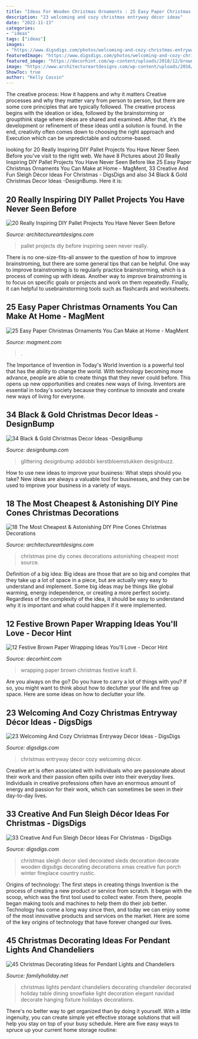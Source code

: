 ```yaml
---
title: "Ideas For Wooden Christmas Ornaments : 25 Easy Paper Christmas Ornaments You Can Make At Home"
description: "23 welcoming and cozy christmas entryway décor ideas"
date: "2022-11-13"
categories:
- "ideas"
tags: ["ideas"]
images:
- "https://www.digsdigs.com/photos/welcoming-and-cozy-christmas-entryway-decor-ideas-2-554x738.jpg"
featuredImage: "https://www.digsdigs.com/photos/welcoming-and-cozy-christmas-entryway-decor-ideas-2-554x738.jpg"
featured_image: "https://decorhint.com/wp-content/uploads/2018/12/brown-kraft-paper-wrapping-ideas-1.jpg"
image: "https://www.architectureartdesigns.com/wp-content/uploads/2016/03/2-63.jpg"
ShowToc: true
author: "Kelly Cassin"
---
```



The creative process: How it happens and why it matters
Creative processes and why they matter vary from person to person, but there are some core principles that are typically followed. The creative process begins with the ideation or idea, followed by the brainstorming or groupthink stage where ideas are shared and examined. After that, it’s the development or refinement of these ideas until a solution is found. In the end, creativity often comes down to choosing the right approach and Execution which can be unpredictable and outcome-based.

	

		
looking for 20 Really Inspiring DIY Pallet Projects You Have Never Seen Before you've visit to the right web. We have 8 Pictures about 20 Really Inspiring DIY Pallet Projects You Have Never Seen Before like 25 Easy Paper Christmas Ornaments You Can Make at Home - MagMent, 33 Creative And Fun Sleigh Décor Ideas For Christmas - DigsDigs and also 34 Black &amp; Gold Christmas Decor Ideas -DesignBump. Here it is:
		
    
## 20 Really Inspiring DIY Pallet Projects You Have Never Seen Before

<img loading=lazy src="https://www.architectureartdesigns.com/wp-content/uploads/2016/03/2-63.jpg" onerror="this.onerror=null;this.src='https://tse3.mm.bing.net/th?id=OIP.uHtefiEliy9lykaeOb8fHAHaNd&amp;pid=15.1';" alt="20 Really Inspiring DIY Pallet Projects You Have Never Seen Before">

_Source: architectureartdesigns.com_

>pallet projects diy before inspiring seen never really. 

	

There is no one-size-fits-all answer to the question of how to improve brainstroming, but there are some general tips that can be helpful. One way to improve brainstroming is to regularly practice brainstorming, which is a process of coming up with ideas. Another way to improve brainstroming is to focus on specific goals or projects and work on them repeatedly. Finally, it can helpful to usebrainstorming tools such as flashcards and worksheets.

    
## 25 Easy Paper Christmas Ornaments You Can Make At Home - MagMent

<img loading=lazy src="https://magment.com/wp-content/uploads/2016/10/Homemade-Paper-Christmas-Tree-Ornaments-1.jpg" onerror="this.onerror=null;this.src='https://tse3.mm.bing.net/th?id=OIP.j2THJO2VdpDmZKqQ2CDF_gHaJ4&amp;pid=15.1';" alt="25 Easy Paper Christmas Ornaments You Can Make at Home - MagMent">

_Source: magment.com_

>. 

	

The Importance of Invention in Today's World
Invention is a powerful tool that has the ability to change the world. With technology becoming more advance, people are able to create things that they never could before. This opens up new opportunities and creates new ways of living. Inventors are essential in today's society because they continue to innovate and create new ways of living for everyone.

    
## 34 Black &amp; Gold Christmas Decor Ideas -DesignBump

<img loading=lazy src="https://cdn.designbump.com/wp-content/uploads/2015/12/Glittering-Black-And-Gold-Christmas-Decor-ideas-10.jpg" onerror="this.onerror=null;this.src='https://tse4.mm.bing.net/th?id=OIP.6OtcCwJzyBlQ470rynWo2wHaLH&amp;pid=15.1';" alt="34 Black &amp; Gold Christmas Decor Ideas -DesignBump">

_Source: designbump.com_

>glittering designbump addobbi kerstbloemstukken designbuzz. 

	

How to use new ideas to improve your business: What steps should you take?
New ideas are always a valuable tool for businesses, and they can be used to improve your business in a variety of ways.

    
## 18 The Most Cheapest &amp; Astonishing DIY Pine Cones Christmas Decorations

<img loading=lazy src="https://www.architectureartdesigns.com/wp-content/uploads/2014/12/623.jpg" onerror="this.onerror=null;this.src='https://tse2.mm.bing.net/th?id=OIP.Kg4VIuHAP3ajgdKrHCgK-wHaLk&amp;pid=15.1';" alt="18 The Most Cheapest &amp; Astonishing DIY Pine Cones Christmas Decorations">

_Source: architectureartdesigns.com_

>christmas pine diy cones decorations astonishing cheapest most source. 

	

Definition of a big idea:
Big ideas are those that are so big and complex that they take up a lot of space in a piece, but are actually very easy to understand and implement. Some big ideas may be things like global warming, energy independence, or creating a more perfect society. Regardless of the complexity of the idea, it should be easy to understand why it is important and what could happen if it were implemented.

    
## 12 Festive Brown Paper Wrapping Ideas You&#039;ll Love - Decor Hint

<img loading=lazy src="https://decorhint.com/wp-content/uploads/2018/12/brown-kraft-paper-wrapping-ideas-1.jpg" onerror="this.onerror=null;this.src='https://tse4.mm.bing.net/th?id=OIP.Gg0x5QpJ2CHubJvSmVNFiQHaLH&amp;pid=15.1';" alt="12 Festive Brown Paper Wrapping Ideas You&#039;ll Love - Decor Hint">

_Source: decorhint.com_

>wrapping paper brown christmas festive kraft ll. 

	

Are you always on the go? Do you have to carry a lot of things with you? If so, you might want to think about how to declutter your life and free up space. Here are some ideas on how to declutter your life.

    
## 23 Welcoming And Cozy Christmas Entryway Décor Ideas - DigsDigs

<img loading=lazy src="https://www.digsdigs.com/photos/welcoming-and-cozy-christmas-entryway-decor-ideas-2-554x738.jpg" onerror="this.onerror=null;this.src='https://tse2.mm.bing.net/th?id=OIP.E36mKMpe1R-8RhbwxGozKAHaJ3&amp;pid=15.1';" alt="23 Welcoming And Cozy Christmas Entryway Décor Ideas - DigsDigs">

_Source: digsdigs.com_

>christmas entryway decor cozy welcoming décor. 

	

Creative art is often associated with individuals who are passionate about their work and their passion often spills over into their everyday lives. Individuals in creative professions often have an enormous amount of energy and passion for their work, which can sometimes be seen in their day-to-day lives.

    
## 33 Creative And Fun Sleigh Décor Ideas For Christmas - DigsDigs

<img loading=lazy src="http://www.digsdigs.com/photos/fun-and-creative-sleigh-decor-ideas-for-christmas-3-554x831.jpg" onerror="this.onerror=null;this.src='https://tse4.mm.bing.net/th?id=OIP.bYsREBxZfGU5clRn9VGGPwHaLH&amp;pid=15.1';" alt="33 Creative And Fun Sleigh Décor Ideas For Christmas - DigsDigs">

_Source: digsdigs.com_

>christmas sleigh decor sled decorated sleds decoration decorate wooden digsdigs decorating decorations xmas creative fun porch winter fireplace country rustic. 

	

Origins of technology: The first steps in creating things
Invention is the process of creating a new product or service from scratch. It began with the scoop, which was the first tool used to collect water. From there, people began making tools and machines to help them do their job better. Technology has come a long way since then, and today we can enjoy some of the most innovative products and services on the market. Here are some of the key origins of technology that have forever changed our lives.

    
## 45 Christmas Decorating Ideas For Pendant Lights And Chandeliers

<img loading=lazy src="http://www.familyholiday.net/wp-content/uploads/2015/11/Christmas-Pendant-Lights-and-Chandeliers-14.jpg" onerror="this.onerror=null;this.src='https://tse2.mm.bing.net/th?id=OIP.LjfuY9OlI_9No1lkN1BaagHaLH&amp;pid=15.1';" alt="45 Christmas Decorating Ideas for Pendant Lights and Chandeliers">

_Source: familyholiday.net_

>christmas lights pendant chandeliers decorating chandelier decorated holiday table dining snowflake light decoration elegant navidad decorate hanging fixture holidays decorations. 

	

There's no better way to get organized than by doing it yourself. With a little ingenuity, you can create simple yet effective storage solutions that will help you stay on top of your busy schedule. Here are five easy ways to spruce up your current home storage routine: 


